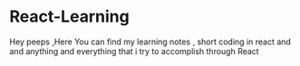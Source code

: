 # React-Learning
Hey peeps ,Here You can find my learning notes , short coding in react and and anything and everything that i try to accomplish through React
